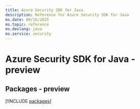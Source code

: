 ```yaml
---
title: Azure Security SDK for Java
description: Reference for Azure Security SDK for Java
ms.date: 09/16/2025
ms.topic: reference
ms.devlang: java
ms.service: security
---
```

# Azure Security SDK for Java - preview
## Packages - preview
[!INCLUDE [packages](security-index.md)]